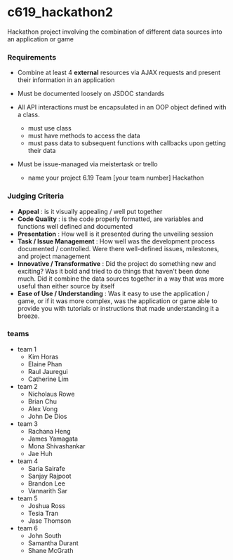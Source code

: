 # c619_hackathon2

Hackathon project involving the combination of different data sources into an application or game

### Requirements
- Combine at least 4 **external** resources via AJAX requests and present their information in an application
- Must be documented loosely on JSDOC standards
- All API interactions must be encapsulated in an OOP object defined with a class.
  - must use class
  - must have methods to access the data
  - must pass data to subsequent functions with callbacks upon getting their data
  
- Must be issue-managed via meistertask or trello
  - name your project 6.19 Team [your team number] Hackathon

### Judging Criteria
- **Appeal** : is it visually appealing / well put together
- **Code Quality** : is the code properly formatted, are variables and functions well defined and documented
- **Presentation** : How well is it presented during the unveiling session
- **Task / Issue Management** : How well was the development process documented / controlled.  Were there well-defined issues, milestones, and project management
- **Innovative / Transformative** : Did the project do something new and exciting?  Was it bold and tried to do things that haven't been done much.  Did it combine the data sources together in a way that was more useful than either source by itself
- **Ease of Use / Understanding** : Was it easy to use the application / game, or if it was more complex, was the application or game able to provide you with tutorials or instructions that made understanding it a breeze.

### teams

- team 1
    - Kim Horas
    - Elaine Phan
    - Raul Jauregui
    - Catherine Lim
- team 2
    - Nicholaus Rowe
    - Brian Chu
    - Alex Vong
    - John De Dios
- team 3
    - Rachana Heng
    - James Yamagata
    - Mona Shivashankar
    - Jae Huh
- team 4
    - Saria Sairafe
    - Sanjay Rajpoot
    - Brandon Lee
    - Vannarith Sar
- team 5
    - Joshua Ross
    - Tesia Tran
    - Jase Thomson
- team 6
    - John South
    - Samantha Durant
    - Shane McGrath
